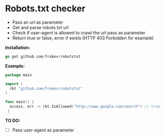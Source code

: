 # Robots.txt checker

- Pass an url as parameter
- Get and parse robots.txt url
- Check if user-agent is allowed to crawl the url pass as parameter
- Return true or false, error if exists (HTTP 403 Forbidden for example)

**Installation:**

```go
go get github.com/frakev/robotstxt
```
 
**Example:**

```go
package main

import (
  rbt "github.com/frakev/robotstxt"
)

func main() {
  access, err := rbt.IsAllowed("http://www.google.com/search") // true or false, err if exists
 }
```
 
**TO DO:**

- [ ] Pass user-agent as parameter
